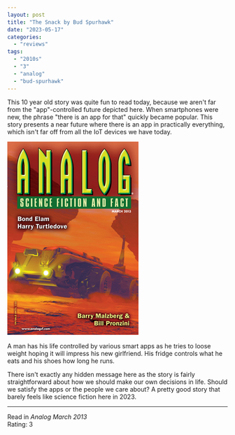 ```yaml
---
layout: post
title: "The Snack by Bud Spurhawk"
date: "2023-05-17"
categories:
  - "reviews"
tags:
  - "2010s"
  - "3"
  - "analog"
  - "bud-spurhawk"
---
```


This 10 year old story was quite fun to read today, because we aren't far from the "app"-controlled future depicted here. When smartphones were new, the phrase "there is an app for that" quickly became popular. This story presents a near future where there is an app in practically everything, which isn't far off from all the IoT devices we have today.

![](/assets/images/nlgscncfcc2013.jpg)

A man has his life controlled by various smart apps as he tries to loose weight hoping it will impress his new girlfriend. His fridge controls what he eats and his shoes how long he runs.

There isn't exactly any hidden message here as the story is fairly straightforward about how we should make our own decisions in life. Should we satisfy the apps or the people we care about? A pretty good story that barely feels like science fiction here in 2023.

* * *

Read in _Analog March 2013_\
Rating: 3
